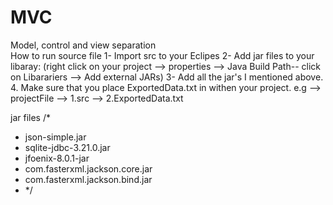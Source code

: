 # MVC
Model, control and view separation   
How to run source file
1- Import src to your Eclipes 
2- Add jar files to your libaray:
    (right click on your project --> properties --> 
    Java Build Path-- click on Libarariers --> Add external JARs)
3- Add all the jar's I mentioned above.
4. Make sure that you place ExportedData.txt in withen your project.
e.g --> projectFile --> 1.src
   		    --> 2.ExportedData.txt
          
jar files 
 /*
  * json-simple.jar
  * sqlite-jdbc-3.21.0.jar
  * jfoenix-8.0.1-jar
  * com.fasterxml.jackson.core.jar
  * com.fasterxml.jackson.bind.jar
  * */

